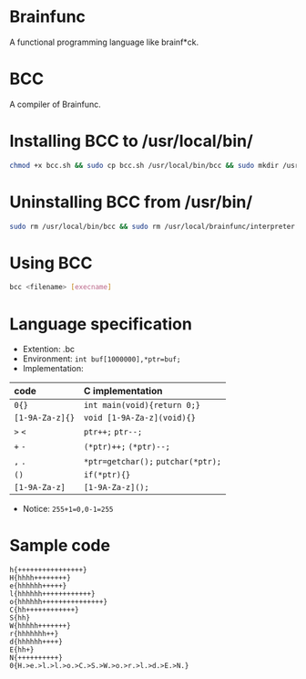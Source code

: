 # Brainfunc
A functional programming language like brainf\*ck.

# BCC
A compiler of Brainfunc.

# Installing BCC to /usr/local/bin/
```sh
chmod +x bcc.sh && sudo cp bcc.sh /usr/local/bin/bcc && sudo mkdir /usr/local/brainfunc/ && sudo cp interpreter.c /usr/local/brainfunc/interpreter.c
```

# Uninstalling BCC from /usr/bin/
```sh
sudo rm /usr/local/bin/bcc && sudo rm /usr/local/brainfunc/interpreter.c && sudo rmdir /usr/local/brainfunc/
```

# Using BCC
```sh
bcc <filename> [execname]
```

# Language specification

- Extention: .bc
- Environment: `int buf[1000000],*ptr=buf;`
- Implementation:

| code            | C implementation                   |
| :-------------- | :--------------------------------- |
| `0{}`           | `int main(void){return 0;}`        |
| `[1-9A-Za-z]{}` | `void [1-9A-Za-z](void){}`         |
| `>` `<`         | `ptr++;` `ptr--;`                  |
| `+` `-`         | `(*ptr)++;` `(*ptr)--;`            |
| `,` `.`         | `*ptr=getchar();` `putchar(*ptr);` |
| `()`            | `if(*ptr){}`                       |
| `[1-9A-Za-z]`   | `[1-9A-Za-z]();`                   |

- Notice: `255+1=0,0-1=255`

# Sample code
```brainfuck
h{++++++++++++++++}
H{hhhh++++++++}
e{hhhhhh+++++}
l{hhhhhh++++++++++++}
o{hhhhhh+++++++++++++++}
C{hh++++++++++++}
S{hh}
W{hhhhh+++++++}
r{hhhhhhh++}
d{hhhhhh++++}
E{hh+}
N{++++++++++}
0{H.>e.>l.>l.>o.>C.>S.>W.>o.>r.>l.>d.>E.>N.}
```

